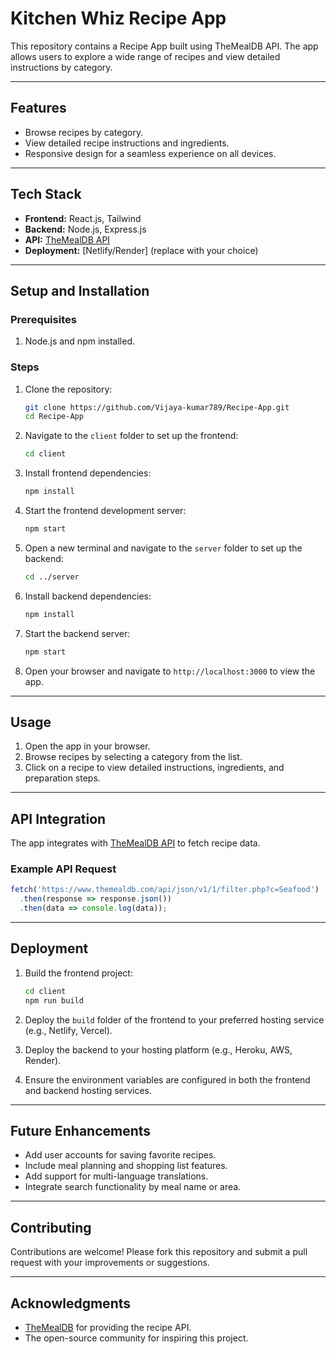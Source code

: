 # Kitchen Whiz Recipe App

This repository contains a Recipe App built using TheMealDB API. The app allows users to explore a wide range of recipes and view detailed instructions by category.

---

## Features

- Browse recipes by category.
- View detailed recipe instructions and ingredients.
- Responsive design for a seamless experience on all devices.

---

## Tech Stack

- **Frontend:** React.js, Tailwind
- **Backend:** Node.js, Express.js
- **API:** [TheMealDB API](https://www.themealdb.com)
- **Deployment:** [Netlify/Render] (replace with your choice)

---

## Setup and Installation

### Prerequisites

1. Node.js and npm installed.

### Steps

1. Clone the repository:
   ```bash
   git clone https://github.com/Vijaya-kumar789/Recipe-App.git
   cd Recipe-App
   ```

2. Navigate to the `client` folder to set up the frontend:
   ```bash
   cd client
   ```

3. Install frontend dependencies:
   ```bash
   npm install
   ```

4. Start the frontend development server:
   ```bash
   npm start
   ```

5. Open a new terminal and navigate to the `server` folder to set up the backend:
   ```bash
   cd ../server
   ```

6. Install backend dependencies:
   ```bash
   npm install
   ```

7. Start the backend server:
   ```bash
   npm start
   ```

8. Open your browser and navigate to `http://localhost:3000` to view the app.

---

## Usage

1. Open the app in your browser.
2. Browse recipes by selecting a category from the list.
3. Click on a recipe to view detailed instructions, ingredients, and preparation steps.

---

## API Integration

The app integrates with [TheMealDB API](https://www.themealdb.com) to fetch recipe data.

### Example API Request

```javascript
fetch('https://www.themealdb.com/api/json/v1/1/filter.php?c=Seafood')
  .then(response => response.json())
  .then(data => console.log(data));
```

---

## Deployment

1. Build the frontend project:
   ```bash
   cd client
   npm run build
   ```

2. Deploy the `build` folder of the frontend to your preferred hosting service (e.g., Netlify, Vercel).

3. Deploy the backend to your hosting platform (e.g., Heroku, AWS, Render).

4. Ensure the environment variables are configured in both the frontend and backend hosting services.

---

## Future Enhancements

- Add user accounts for saving favorite recipes.
- Include meal planning and shopping list features.
- Add support for multi-language translations.
- Integrate search functionality by meal name or area.

---

## Contributing

Contributions are welcome! Please fork this repository and submit a pull request with your improvements or suggestions.

---

## Acknowledgments

- [TheMealDB](https://www.themealdb.com) for providing the recipe API.
- The open-source community for inspiring this project.

